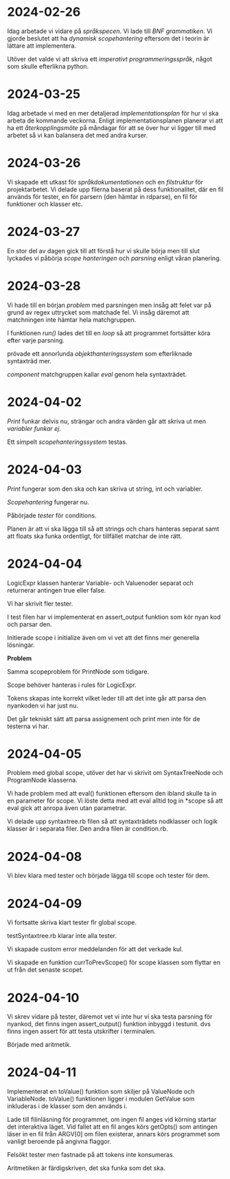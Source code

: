 # 2024-02-26

Idag arbetade vi vidare på _språkspecen_. Vi lade till _BNF grammatiken_. Vi gjorde beslutet att ha _dynamisk scopehantering_ eftersom det i teorin är lättare att implementera.

Utöver det valde vi att skriva ett _imperativt programmeringsspråk_, något som skulle efterlikna python.

# 2024-03-25

Idag arbetade vi med en mer detaljerad _implementationsplan_ för hur vi ska arbeta de kommande veckorna. Enligt implementationsplanen planerar vi att ha ett _återkopplingsmöte_ på måndagar för att se över hur vi ligger till med arbetet så vi kan balansera det med andra kurser.

# 2024-03-26

Vi skapade ett utkast för _språkdokumentationen_ och en _filstruktur_ för projektarbetet. Vi delade upp filerna baserat på dess funktionalitet, där en fil används för tester, en för parsern (den hämtar in rdparse), en fil för funktioner och klasser etc.

# 2024-03-27

En stor del av dagen gick till att förstå hur vi skulle börja men till slut lyckades vi påbörja _scope hanteringen_ och _parsning_ enligt våran planering.

# 2024-03-28

Vi hade till en början _problem_ med parsningen men insåg att felet var på grund av regex uttrycket som matchade fel. Vi insåg däremot att matchningen inte hämtar hela matchgruppen.

I funktionen _run()_ lades det till en _loop_ så att programmet fortsätter köra efter varje parsning.

prövade ett annorlunda _objekthanteringssystem_ som efterliknade syntaxträd mer.

_component_ matchgruppen kallar _eval_ genom hela syntaxträdet.

# 2024-04-02

_Print_ funkar delvis nu, strängar och andra värden går att skriva ut men _variabler funkar ej_.

Ett simpelt _scopehanteringssystem_ testas.

# 2024-04-03

_Print_ fungerar som den ska och kan skriva ut string, int och variabler.

_Scopehantering_ fungerar nu.

Påbörjade _tester_ för conditions.

Planen är att vi ska lägga till så att strings och chars hanteras separat samt att floats ska funka ordentligt, för tillfället matchar de inte rätt.

# 2024-04-04

LogicExpr klassen hanterar Variable- och Valuenoder separat och returnerar antingen true eller false.

Vi har skrivit fler tester.

I test filen har vi implementerat en assert_output funktion som kör nyan kod och parsar den.

Initierade scope i initialize även om vi vet att det finns mer generella lösningar.

__Problem__

Samma scopeproblem för PrintNode som tidigare.

Scope behöver hanteras i rules för LogicExpr.

Tokens skapas inte korrekt vilket leder till att det inte går att parsa den nyankoden vi har just nu.

Det går tekniskt sätt att parsa assignement och print men inte för de testerna vi har.

# 2024-04-05

Problem med global scope, utöver det har vi skrivit om SyntaxTreeNode och ProgramNode klasserna.

Vi hade problem med att eval() funktionen eftersom den ibland skulle ta in en parameter för scope. Vi löste detta med att eval alltid tog in *scope så att eval gick att anropa även utan parametrar.

Vi delade upp syntaxtree.rb filen så att syntaxträdets nodklasser och logik klasser är i separata filer. Den andra filen är condition.rb.

# 2024-04-08

Vi blev klara med tester och började lägga till scope och tester för dem.

# 2024-04-09

Vi fortsatte skriva klart tester flr global scope.

testSyntaxtree.rb klarar inte alla tester.

Vi skapade custom error meddelanden för att det verkade kul.

Vi skapade en funktion currToPrevScope() för scope klassen som flyttar en ut från det senaste scopet.

# 2024-04-10

Vi skrev vidare på tester, däremot vet vi inte hur vi ska testa parsning för nyankod, det finns ingen assert_output() funktion inbyggd i testunit. dvs finns ingen assert för att testa utskrifter i terminalen.

Började med aritmetik.

# 2024-04-11

Implementerat en toValue() funktion som skiljer på ValueNode och VariableNode. toValue() funktionen ligger i modulen GetValue som inkluderas i de klasser som den används i.

Lade till filinläsning för programmet, om ingen fil anges vid körning startar det interaktiva läget. Vid fallet att en fil anges körs getOpts() som antingen läser in en fil från ARGV[0] om filen existerar, annars körs programmet som vanligt beroende på angivna flaggor.

Felsökt tester men fastnade på att tokens inte konsumeras.

Aritmetiken är färdigskriven, det ska funka som det ska.